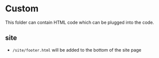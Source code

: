 Custom
======

This folder can contain HTML code which can be plugged into the code.

site
----
+ `/site/footer.html` will be added to the bottom of the site page
